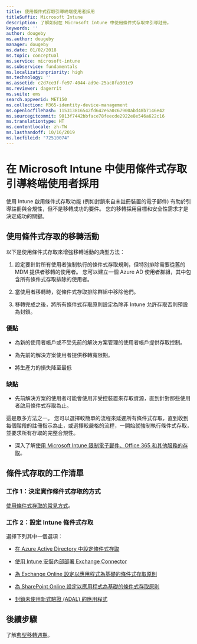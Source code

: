 ```yaml
---
title: 使用條件式存取引導終端使用者採用
titleSuffix: Microsoft Intune
description: 了解如何在 Microsoft Intune 中使用條件式存取來引導註冊。
keywords: ''
author: dougeby
ms.author: dougeby
manager: dougeby
ms.date: 01/02/2018
ms.topic: conceptual
ms.service: microsoft-intune
ms.subservice: fundamentals
ms.localizationpriority: high
ms.technology: ''
ms.assetid: c2d7ce3f-fe97-4044-ad9e-25ac8fa301c9
ms.reviewer: dagerrit
ms.suite: ems
search.appverid: MET150
ms.collection: M365-identity-device-management
ms.openlocfilehash: 115313816542fd642e6a0c67900abd48b7146e42
ms.sourcegitcommit: 9013f7442bbface78feecde2922e8e546a622c16
ms.translationtype: HT
ms.contentlocale: zh-TW
ms.lasthandoff: 10/16/2019
ms.locfileid: "72510074"
---
```

# <a name="drive-end-user-adoption-with-conditional-access-in-microsoft-intune"></a>在 Microsoft Intune 中使用條件式存取引導終端使用者採用

使用 Intune 啟用條件式存取功能 (例如封鎖來自未註冊裝置的電子郵件) 有助於引導註冊與合規性，但不是移轉成功的要件。 您的移轉採用目標和安全性需求才是決定成功的關鍵。

## <a name="migration-campaign-with-conditional-access"></a>使用條件式存取的移轉活動

以下是使用條件式存取來增強移轉活動的典型方法：

1. 設定要針對所有使用者強制執行的條件式存取規則，但特別排除需要從舊的 MDM 提供者移轉的使用者。 您可以建立一個 Azure AD 使用者群組，其中包含所有條件式存取排除的使用者。

2. 當使用者移轉時，從條件式存取排除群組中移除他們。

3. 移轉完成之後，將所有條件式存取原則設定為除非 Intune 允許存取否則預設為封鎖。

### <a name="advantages"></a>優點

- 為新的使用者帳戶或不受先前的解決方案管理的使用者帳戶提供存取控制。

- 為先前的解決方案使用者提供移轉寬限期。

- 將生產力的損失降至最低

### <a name="disadvantages"></a>缺點

- 先前解決方案的使用者可能會使用非受控裝置來存取資源，直到針對那些使用者啟用條件式存取為止。


這是眾多方法之一。 您可以選擇較簡單的流程來延遲所有條件式存取，直到收到每個階段的註冊指示為止，或選擇較嚴格的流程，一開始就強制執行條件式存取，並要求所有存取的完整合規性。

- 深入了解[使用 Microsoft Intune 限制電子郵件、Office 365 和其他服務的存取](../protect/conditional-access.md)。

## <a name="task-list-for-conditional-access"></a>條件式存取的工作清單

### <a name="task-1-decide-how-you-are-going-to-implement-conditional-access"></a>工作 1：決定實作條件式存取的方式

[使用條件式存取的常見方式](../protect/conditional-access-intune-common-ways-use.md)。

### <a name="task-2-set-up-intune-conditional-access"></a>工作 2：設定 Intune 條件式存取

選擇下列其中一個選項：

- [在 Azure Active Directory 中設定條件式存取](https://docs.microsoft.com/azure/active-directory/active-directory-conditional-access-azure-portal)

- [使用 Intune 安裝內部部署 Exchange Connector](../protect/exchange-connector-install.md)

- [為 Exchange Online 設定以應用程式為基礎的條件式存取原則](../protect/app-based-conditional-access-intune-create.md)

- [為 SharePoint Online 設定以應用程式為基礎的條件式存取原則](../protect/app-based-conditional-access-intune-create.md)

- [封鎖未使用新式驗證 (ADAL) 的應用程式](../protect/app-modern-authentication-block.md)

## <a name="next-steps"></a>後續步驟

了解[典型移轉週期](../migration-guide-cycle.md)。
